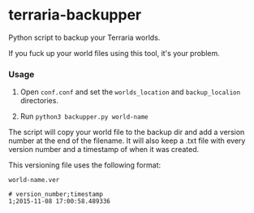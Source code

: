# terraria-backupper

Python script to backup your Terraria worlds.

If you fuck up your world files using this tool, it's your problem.

### Usage

1. Open `conf.conf` and set the `worlds_location` and `backup_localion` directories.

2. Run `python3 backupper.py world-name`

The script will copy your world file to the backup dir and add a version number at the end of the filename. It will also keep a .txt file with every version number and a timestamp of when it was created.

This versioning file uses the following format:

`world-name.ver`
```
# version_number;timestamp
1;2015-11-08 17:00:58.489336
```
